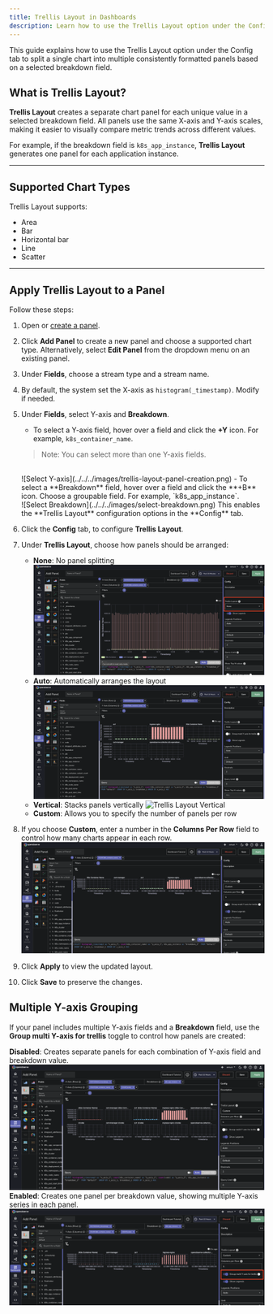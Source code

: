 ```yaml
---
title: Trellis Layout in Dashboards
description: Learn how to use the Trellis Layout option under the Config tab to split a chart into multiple panels based on a breakdown field, allowing easy comparison across grouped values.
---
```


This guide explains how to use the Trellis Layout option under the Config tab to split a single chart into multiple consistently formatted panels based on a selected breakdown field.

## What is Trellis Layout?
**Trellis Layout** creates a separate chart panel for each unique value in a selected breakdown field. All panels use the same X-axis and Y-axis scales, making it easier to visually compare metric trends across different values.

For example, if the breakdown field is `k8s_app_instance`, **Trellis Layout** generates one panel for each application instance.

---

## Supported Chart Types
Trellis Layout supports:

- Area
- Bar
- Horizontal bar
- Line
- Scatter

--- 

## Apply Trellis Layout to a Panel
Follow these steps:

1. Open or [create a panel](../dashboards-in-openobserve/#panels). 
2. Click **Add Panel** to create a new panel and choose a supported chart type. 
Alternatively, select **Edit Panel** from the dropdown menu on an existing panel. 
3. Under **Fields**, choose a stream type and a stream name. 
4. By default, the system set the X-axis as `histogram(_timestamp)`. Modify if needed. 
5. Under **Fields**, select Y-axis and **Breakdown**. 

    - To select a Y-axis field, hover over a field and click the **+Y** icon. 
    For example, `k8s_container_name`.
    > Note: You can select more than one Y-axis fields.  
    <br>
    ![Select Y-axis](../../../images/trellis-layout-panel-creation.png)
    - To select a **Breakdown** field, hover over a field and click the **+B** icon. 
    Choose a groupable field. For example, `k8s_app_instance`.
    <br>
    ![Select Breakdown](../../../images/select-breakdown.png)
    This enables the **Trellis Layout** configuration options in the **Config** tab. 

6. Click the **Config** tab, to configure **Trellis Layout**. <br> 
7. Under **Trellis Layout**, choose how panels should be arranged:

    - **None**: No panel splitting 
    ![Trellis Layout](../../../images/trellis-layout-config.png)
    - **Auto**: Automatically arranges the layout
    ![Trellis Layout Auto](../../../images/trellis-layout-auto.png)
    - **Vertical**: Stacks panels vertically
    ![Trellis Layout Vertical](../../../images/trellis-layout-vertical.gif)
    - **Custom**: Allows you to specify the number of panels per row    

8. If you choose **Custom**, enter a number in the **Columns Per Row** field to control how many charts appear in each row.
![Trellis Layout Custom](../../../images/trellis-custom.png)
9. Click **Apply** to view the updated layout.
10. Click **Save** to preserve the changes.

## Multiple Y-axis Grouping

If your panel includes multiple Y-axis fields and a **Breakdown** field, use the **Group multi Y-axis for trellis** toggle to control how panels are created:

**Disabled**: Creates separate panels for each combination of Y-axis field and breakdown value. <br>
![Trellis Multiple Y-axis](../../../images/trellis-multiple-yaxis.png)
**Enabled**: Creates one panel per breakdown value, showing multiple Y-axis series in each panel. <br>
![Trellis Multiple Y-axis](../../../images/trellis-multiple-yaxis-grouping.png)



